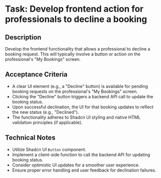 # Task: Develop frontend action for professionals to decline a booking

## Description
Develop the frontend functionality that allows a professional to decline a booking request. This will typically involve a button or action on the professional's "My Bookings" screen.

## Acceptance Criteria
*   A clear UI element (e.g., a "Decline" button) is available for pending booking requests on the professional's "My Bookings" screen.
*   Clicking the "Decline" button triggers a backend API call to update the booking status.
*   Upon successful declination, the UI for that booking updates to reflect the new status (e.g., "Declined").
*   The functionality adheres to Shadcn UI styling and native HTML validation principles (if applicable).

## Technical Notes
*   Utilize Shadcn UI `Button` component.
*   Implement a client-side function to call the backend API for updating booking status.
*   Consider optimistic UI updates for a smoother user experience.
*   Ensure proper error handling and user feedback for declination failures.
